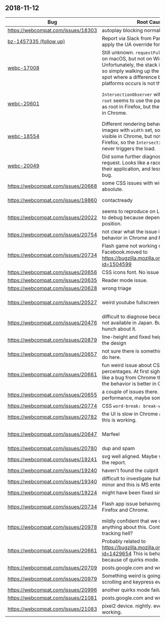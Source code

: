 ## 2018-11-12

| Bug | Root Cause | Outcome |
| -- | -- | -- |
| https://webcompat.com/issues/18303 | autoplay blocking normal play | ni? cpearce | 
| [bz-1457335 (follow up)](https://bugzilla.mozilla.org/show_bug.cgi?id=1457335) | Report via Slack from Panos that we don't apply the UA override for https. | Testing that the site works, [Pull request to enable https](https://github.com/mozilla/webcompat-addon/pull/36) |
| [webc-17008](https://github.com/webcompat/web-bugs/issues/17008) | Still unknown. `requestFullscreen` called on macOS, but not on Windows. Unfortunately, the stack is 94 calls large, so simply walking up the stack to find the spot where a difference between platforms occurs is not that easy. | Put aside for later today/later this week, so I can get some other issues off my plate. |
| [webc-20601](https://github.com/webcompat/web-bugs/issues/20601) | `IntersectionObserver` without explicit `root` seems to use the parent document as root in Firefox, but the frame document in Chrome. | ~~According to the spec, Firefox is right and Chrome is not, filed [crbug-902290](https://crbug.com/902290).~~ According to the spec, `intersectionRect` should be mapped to the document inside the iFrame, filed [bz-1505471](https://bugzilla.mozilla.org/show_bug.cgi?id=1505471) for that. |
| [webc-18554](https://github.com/webcompat/web-bugs/issues/18554) | Different rendering behavior for inline images with `width` set, so the image is visible in Chrome, but not visible in Firefox, so the `IntersectionObserver` never triggers the load. | Firefox behavior change tracked in [bz-1196668](https://bugzilla.mozilla.org/show_bug.cgi?id=1196668), workaround suggested in the webcompat bug. |
| [webc-20049](https://github.com/webcompat/web-bugs/issues/20049) | Did some further diagnosis on Adam's request. Looks like a racey JS logic in their application, and less like a browser bug. | Provided more context via eMail and on GitHub. |
| https://webcompat.com/issues/20668 |  some CSS issues with width and position absolute. | needscontact |
| https://webcompat.com/issues/19860 | contactready | Focus doesn't work with multiple windows oauth scenario. |
| https://webcompat.com/issues/20022 |  seems to reproduce on Linux only. Hard to debug because depends on the cursor position. |back to needsdiagnosis |
| https://webcompat.com/issues/20754 |  not clear what the issue is. I get the same behavior in Chrome and Firefox. |ongoing |
| https://webcompat.com/issues/20734 |  Flash game not working on Facebook.moved to  https://bugzilla.mozilla.org/show_bug.cgi?id=1504599 |
| https://webcompat.com/issues/20656 | CSS icons font. No issue on macos |worksforme | 
| https://webcompat.com/issues/20635 | Reader mode issue. |non-compat | 
| https://webcompat.com/issues/20628 | wrong triage |worksforme | 
| https://webcompat.com/issues/20527 |  weird youtube fullscreen issue on linux. |moved to https://bugzilla.mozilla.org/show_bug.cgi?id=1482920 |
| https://webcompat.com/issues/20476 | difficult to diagnose because the site is not available in Japan. But maybe I have a hunch about it. | stucked | 
| https://webcompat.com/issues/20879 | line-height and fixed height breaks a bit the design | needscontact | 
| https://webcompat.com/issues/20657 | not sure there is something clever we can do here. |needstriage | 
| https://webcompat.com/issues/20661 | fun weird issue about CSS height in percentages. At first sight it looks more like a bug from Chrome than Firefox, but the behavior is better in Chrome. | ongoing | 
| https://webcompat.com/issues/20655 | a couple of issues there. Maybe performance, maybe something else. | ongoing | 
| https://webcompat.com/issues/20774 | CSS `word-break: break-word` issue | needscontact | 
| https://webcompat.com/issues/20782 | the UI is slow in Chrome and Firefox but this is working. |worksforme | 
| https://webcompat.com/issues/20647 | Marfeel | duplicate of https://bugzilla.mozilla.org/show_bug.cgi?id=1149160 |
| https://webcompat.com/issues/20780 | dup and spam | duplicate of #20734 | 
| https://webcompat.com/issues/19241 | svg well aligned. Maybe was fixed since the report. | worksforme | 
| https://webcompat.com/issues/19240 | haven't found the culprit yet. |ongoing | 
| https://webcompat.com/issues/19340 | difficult to investigate but severity is minor and this is MS enterprise testing. | contactready | 
| https://webcompat.com/issues/19224 | might have been fixed since the report | worksforme | 
| https://webcompat.com/issues/20734 | Flash app issue behaving differently in Firefox and Chrome. | duplicate of https://bugzilla.mozilla.org/show_bug.cgi?id=1504599 | 
| https://webcompat.com/issues/20978 | mildly confident that we can't really do anything about this. Content blocking and tracking hell? | ongoing | 
| https://webcompat.com/issues/20661 | Probably related to https://bugzilla.mozilla.org/show_bug.cgi?id=1429654 This is behavior difference because of quirks mode. | contactready |
| https://webcompat.com/issues/20709 | posts.google.com and wrong sniffing | Duplicate of #17870 | 
| https://webcompat.com/issues/20979 | Something weird is going on with scrolling and keypress events. | ongoing | 
| https://webcompat.com/issues/20996 | another quirks mode failure. | contactready | 
| https://webcompat.com/issues/21081 | posts.google.com and wrong sniffing | Duplicate of #17870 | 
| https://webcompat.com/issues/21083 | pixel2 device. nightly. everything is working. | worksforme | 
